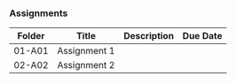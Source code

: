 ### Assignments

|   Folder   | Title            | Description                   | Due Date |
| :---: | --------------- | ----------------------------------- | -------- |
|   01-A01  | Assignment 1 |   |              |   |
|   02-A02   | Assignment 2 |   |             |   |
